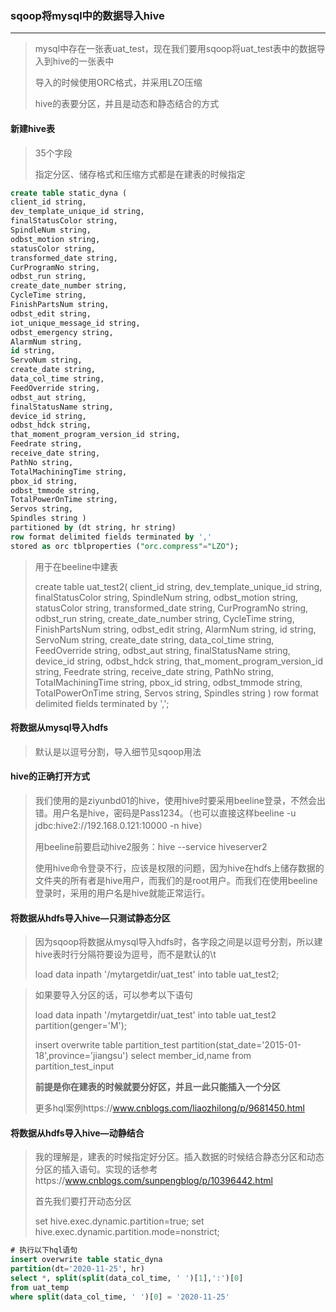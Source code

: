 ### sqoop将mysql中的数据导入hive

***

> mysql中存在一张表uat_test，现在我们要用sqoop将uat_test表中的数据导入到hive的一张表中
>
> 导入的时候使用ORC格式，并采用LZO压缩
>
> hive的表要分区，并且是动态和静态结合的方式



#### 新建hive表

> 35个字段
>
> 指定分区、储存格式和压缩方式都是在建表的时候指定
>
> 

``` sql
create table static_dyna ( 
client_id string, 
dev_template_unique_id string, 
finalStatusColor string, 
SpindleNum string, 
odbst_motion string, 
statusColor string, 
transformed_date string,
CurProgramNo string, 
odbst_run string, 
create_date_number string, 
CycleTime string, 
FinishPartsNum string, 
odbst_edit string, 
iot_unique_message_id string, 
odbst_emergency string, 
AlarmNum string, 
id string, 
ServoNum string, 
create_date string, 
data_col_time string, 
FeedOverride string, 
odbst_aut string, 
finalStatusName string, 
device_id string, 
odbst_hdck string, 
that_moment_program_version_id string, 
Feedrate string, 
receive_date string, 
PathNo string, 
TotalMachiningTime string, 
pbox_id string, 
odbst_tmmode string, 
TotalPowerOnTime string, 
Servos string, 
Spindles string ) 
partitioned by (dt string, hr string) 
row format delimited fields terminated by ',' 
stored as orc tblproperties ("orc.compress"="LZO");
```



> 用于在beeline中建表
>
> create table uat_test2( client_id string, dev_template_unique_id string, finalStatusColor string, SpindleNum string, odbst_motion string, statusColor string, transformed_date string, CurProgramNo string, odbst_run string, create_date_number string, CycleTime string, FinishPartsNum string, odbst_edit string, AlarmNum string, id string, ServoNum string, create_date string, data_col_time string, FeedOverride string, odbst_aut string, finalStatusName string, device_id string, odbst_hdck string, that_moment_program_version_id string, Feedrate string, receive_date string, PathNo string, TotalMachiningTime string, pbox_id string, odbst_tmmode string, TotalPowerOnTime string, Servos string, Spindles string ) row format delimited fields terminated by ',';



#### 将数据从mysql导入hdfs

> 默认是以逗号分割，导入细节见sqoop用法



#### hive的正确打开方式

> 我们使用的是ziyunbd01的hive，使用hive时要采用beeline登录，不然会出错。用户名是hive，密码是Pass1234。（也可以直接这样beeline -u jdbc:hive2://192.168.0.121:10000 -n hive）
>
> 用beeline前要启动hive2服务：hive --service hiveserver2
>
> 使用hive命令登录不行，应该是权限的问题，因为hive在hdfs上储存数据的文件夹的所有者是hive用户，而我们的是root用户。而我们在使用beeline登录时，采用的用户名是hive就能正常运行。



#### 将数据从hdfs导入hive—只测试静态分区

> 因为sqoop将数据从mysql导入hdfs时，各字段之间是以逗号分割，所以建hive表时行分隔符要设为逗号，而不是默认的\t
>
> load data inpath '/mytargetdir/uat_test' into table uat_test2;

> 如果要导入分区的话，可以参考以下语句
>
> load data inpath '/mytargetdir/uat_test' into table uat_test2 partition(genger='M');
>
> insert overwrite table partition_test partition(stat_date='2015-01-18',province='jiangsu')  select member_id,name from partition_test_input 
>
> **前提是你在建表的时候就要分好区，并且一此只能插入一个分区**
>
> 更多hql案例https://www.cnblogs.com/liaozhilong/p/9681450.html



#### 将数据从hdfs导入hive—动静结合

> 我的理解是，建表的时候指定好分区。插入数据的时候结合静态分区和动态分区的插入语句。实现的话参考https://www.cnblogs.com/sunpengblog/p/10396442.html
>
> 首先我们要打开动态分区
>
> set hive.exec.dynamic.partition=true;
> set hive.exec.dynamic.partition.mode=nonstrict;

``` sql
# 执行以下hql语句
insert overwrite table static_dyna 
partition(dt='2020-11-25', hr)
select *, split(split(data_col_time, ' ')[1],':')[0] 
from uat_temp 
where split(data_col_time, ' ')[0] = '2020-11-25'
```

